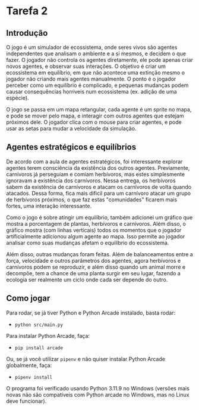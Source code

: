 # Tarefa 2

## Introdução

O jogo é um simulador de ecossistema, onde seres vivos são agentes independentes que analisam o ambiente e a si mesmos, e decidem o que fazer. O jogador não controla os agentes diretamente, ele pode apenas criar novos agentes, e observar suas interações. O objetivo é criar um ecossistema em equilíbrio, em que não acontece uma extinção mesmo o jogador não criando mais agentes manualmente. O ponto é o jogador perceber como um equilíbrio é complicado, e pequenas mudanças podem causar consequências horriveis num ecossistema (ex. adição de uma espécie).

O jogo se passa em um mapa retangular, cada agente é um sprite no mapa, e pode se mover pelo mapa, e interagir com outros agentes que estejam próximos dele. O jogador clica com o mouse para criar agentes, e pode usar as setas para mudar a velocidade da simulação.

## Agentes estratégicos e equilíbrios

De acordo com a aula de agentes estratégicos, foi interessante explorar agentes terem consciência da existência dos outros agentes. Previamente, carnívoros já perseguiam e comiam herbívoros, mas estes simplesmente ignoravam a existência dos carnívoros. Nessa entrega, os herbívoros sabem da existência de carnívoros e atacam os carnívoros de volta quando atacados. Dessa forma, fica mais dificil para um carnívoro atacar um grupo de herbívoros próximos, o que faz estas "comunidades" ficarem mais fortes, uma interação interessante.

Como o jogo é sobre atingir um equilíbrio, também adicionei um gráfico que mostra a porcentagem de plantas, herbívoros e carnívoros. Além disso, o gráfico mostra (com linhas verticais) todos os momentos que o jogador artificialmente adicionou algum agente ao mapa. Isso permite ao jogador analisar como suas mudanças afetam o equilíbrio do ecossistema.

Além disso, outras mudanças foram feitas. Além de balanceamentos entre a força, velocidade e outros parâmetros dos agentes, agora herbívoros e carnívoros podem se reproduzir, e além disso quando um animal morre e decompõe, tem a chance de uma planta surgir em seu lugar, fazendo a ecologia ser realmente um ciclo onde cada ser depende do outro.

## Como jogar
Para rodar, se já tiver Python e Python Arcade instalado, basta rodar:
- `python src/main.py`

Para instalar Python Arcade, faça:
- `pip install arcade`

Ou, se já você utilizar `pipenv` e não quiser instalar Python Arcade globalmente, faça:
- `pipenv install`

O programa foi verificado usando Python 3.11.9 no Windows (versões mais novas não são compatíveis com Python arcade no Windows, mas no Linux deve funcionar).